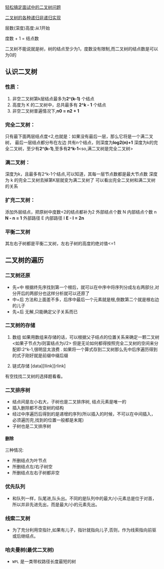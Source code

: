 
[轻松搞定面试中的二叉树问题](http://blog.csdn.net/luckyxiaoqiang/article/details/7518888)

[二叉树的各种递归非递归实现](http://blog.csdn.net/beitiandijun/article/category/1298621)

层数(深度)高度:从1开始

度数 + 1 = 结点数

二叉树不能说就是树，树的结点至少为1，度数没有限制,而二叉树的结点数是可以为0的

## 认识二叉树

### 性质：

   1. 非空二叉树第k层结点最多为**2^(k-1)** 个结点
   2. 高度为 K 的二叉树中，总共最多有 **2^k - 1** 个结点
   3. 非空二叉树普遍情况下,**n0 = n2 + 1**

### 完全二叉树：

   只有最下面两层结点度<2,也就是：如果没有最后一层，那么它将是一个满二叉树，
   最后一层结点都分布在左边
   共有n个结点，则深度为**log2(n)+1**
   深度为k的完全二叉树，至少有**2^(k-1)**,至多有**2^k-1**<so,满二叉树是完全二叉树>

### 满二叉树：

   深度为k，且最多有2^k-1个结点,可以知道，其每一层节点数都是最大节点数
   深度为 k 的完全二叉树去掉第K层就变为满二叉树了
       可以看出完全二叉树和满二叉树的关系

### 扩充二叉树：

   添加外层结点，把原树中度数<2的结点都补为2
   外部结点个数 N 内部结点个数 n     **N - n = 1**
   外部路径 E 内部路径 I             **E - I = 2n**

### 平衡二叉树

   其左右子树都是平衡二叉树，左右子树的高度的绝对值<=1


## 二叉树的遍历

### 二叉树还原

* 先+中
    根据终先序找到第一个根后，就可以在中序中将序列分成左右两部分,对分开后的两部分也这样分析就可以还原了
* 中+后
    方法和上面差不多，后序中最后一个元素就是根,倒数第二个就是根右边的儿子
* 先+后
   无解,只能确定父子关系而已

### 二叉树的存储

1. 数组
   如果用数组来存储的话，可以根据父子结点的位置关系来确定一颗二叉树<如果子节点为i则富结点为i/2>
   但是无论如何都得按照完全二叉树的空间来分配即:2^k-1,很明显太浪费
   . 如果将一个算式存到二叉树那么先中后序遍历得到的式子刚好就是前缀中缀后缀

2. 链式存储
   [data][llink][rlink]

有空找找二叉树的选择题看看。


### 二叉排序树

* 结点间是左小右大，子树也是二叉排序树, 结点元素是唯一的
* 插入删除都不改变树的结构
* 经过中序遍历后得到的是递增的序列(所以插入的时候，不可以在中间插入，必须遍历完,找到的位置一般都是末尾)
* 子树也是二叉排序树

#### 删除
三种情况:
* 所删结点为叶节点
* 所删结点左/右子树空
* 所删结点左右子树都非空

### 优先队列

* 和队列一样，队尾进,队头出。不同的是队列中的最大/小元素总是位于对首，所以并非先进先出，而是最大/小的元素先出。

### 线索二叉树

* 为了充分利用空指针,如果有儿子，指针就指向儿子,否则，作为线索指向前驱或后继结点。

### 哈夫曼树(最优二叉树)

* `WPL` 是一类带权路径长度最短的树

